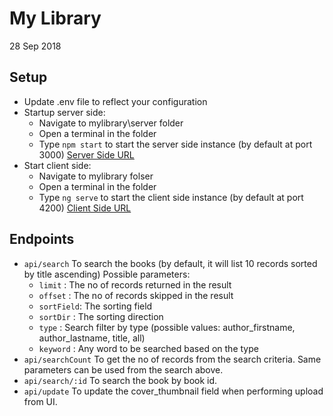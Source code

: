 # My Library

28 Sep 2018

## Setup

- Update .env file to reflect your configuration
- Startup server side:
	* Navigate to mylibrary\server folder 
	* Open a terminal in the folder
	* Type `npm start` to start the server side instance (by default at port 3000)
	[Server Side URL](http://localhost:3000)
- Start client side:
	* Navigate to mylibrary folser
	* Open a terminal in the folder
	* Type `ng serve` to start the client side instance (by default at port 4200)
	[Client Side URL](http://localhost:4200)

## Endpoints

* `api/search`
To search the books (by default, it will list 10 records sorted by title ascending) 
Possible parameters:
    * `limit`   : The no of records returned in the result
    * `offset`  : The no of records skipped in the result
    * `sortField`: The sorting field
    * `sortDir` : The sorting direction
    * `type`    : Search filter by type (possible values: author_firstname, author_lastname, title, all)
    * `keyword` : Any word to be searched based on the type
* `api/searchCount`
To get the no of records from the search criteria.
Same parameters can be used from the search above. 
* `api/search/:id`
To search the book by book id. 
* `api/update`
To update the cover_thumbnail field when performing upload from UI.
